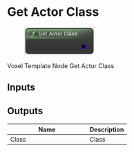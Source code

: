 # Get Actor Class

<div align="left" data-full-width="false">

<figure><img src="../../../.gitbook/assets/Get_Actor_Class.png" alt=""><figcaption></figcaption></figure>

</div>

Voxel Template Node Get Actor Class

## Inputs

## Outputs

<table><thead><tr><th width="170">Name</th><th>Description</th></tr></thead><tbody><tr><td>Class</td><td>Class</td></tr></tbody></table>
